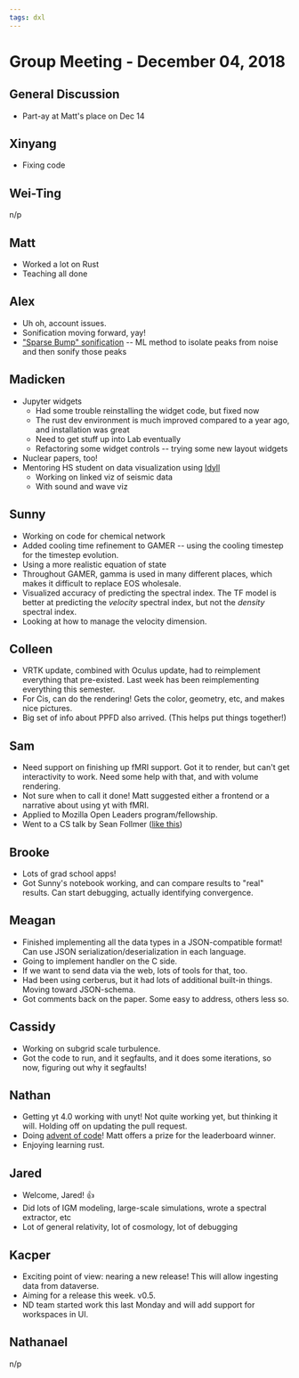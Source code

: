 ```yaml
---
tags: dxl
---
```


# Group Meeting - December 04, 2018

## General Discussion

 * Part-ay at Matt's place on Dec 14

## Xinyang

 * Fixing code

## Wei-Ting

n/p

## Matt

 * Worked a lot on Rust
 * Teaching all done

## Alex

 * Uh oh, account issues.
 * Sonification moving forward, yay!
 * ["Sparse Bump" sonification](https://link.springer.com/chapter/10.1007/11893295_11) -- ML method to isolate peaks from noise and then sonify those peaks

## Madicken

 * Jupyter widgets
   * Had some trouble reinstalling the widget code, but fixed now
   * The rust dev environment is much improved compared to a year ago, and installation was great
   * Need to get stuff up into Lab eventually
   * Refactoring some widget controls -- trying some new layout widgets
 * Nuclear papers, too!
 * Mentoring HS student on data visualization using [Idyll](https://idyll-lang.org/)
     * Working on linked viz of seismic data
     * With sound and wave viz

## Sunny

 * Working on code for chemical network
 * Added cooling time refinement to GAMER -- using the cooling timestep for the timestep evolution.
 * Using a more realistic equation of state
 * Throughout GAMER, gamma is used in many different places, which makes it difficult to replace EOS wholesale.
 * Visualized accuracy of predicting the spectral index.  The TF model is better at predicting the *velocity* spectral index, but not the *density* spectral index.
 * Looking at how to manage the velocity dimension.

## Colleen

 * VRTK update, combined with Oculus update, had to reimplement everything that pre-existed.  Last week has been reimplementing everything this semester.
 * For Cis, can do the rendering!  Gets the color, geometry, etc, and makes nice pictures.
 * Big set of info about PPFD also arrived. (This helps put things together!)

## Sam

 * Need support on finishing up fMRI support.  Got it to render, but can't get interactivity to work.  Need some help with that, and with volume rendering.
 * Not sure when to call it done!  Matt suggested either a frontend or a narrative about using yt with fMRI.
 * Applied to Mozilla Open Leaders program/fellowship.
 * Went to a CS talk by Sean Follmer ([like this](https://www.youtube.com/watch?v=8sheoGMsy3Q))

## Brooke

 * Lots of grad school apps!
 * Got Sunny's notebook working, and can compare results to "real" results.  Can start debugging, actually identifying convergence.

## Meagan

 * Finished implementing all the data types in a JSON-compatible format!  Can use JSON serialization/deserialization in each language.
 * Going to implement handler on the C side.
 * If we want to send data via the web, lots of tools for that, too.
 * Had been using cerberus, but it had lots of additional built-in things.  Moving toward JSON-schema.
 * Got comments back on the paper.  Some easy to address, others less so.

## Cassidy

 * Working on subgrid scale turbulence.
 * Got the code to run, and it segfaults, and it does some iterations, so now, figuring out why it segfaults!

## Nathan

 * Getting yt 4.0 working with unyt!  Not quite working yet, but thinking it will.  Holding off on updating the pull request.
 * Doing [advent of code](https://adventofcode.com/)!  Matt offers a prize for the leaderboard winner.
 * Enjoying learning rust.

## Jared

 * Welcome, Jared! :+1:
 * Did lots of IGM modeling, large-scale simulations, wrote a spectral extractor, etc
 * Lot of general relativity, lot of cosmology, lot of debugging

## Kacper

 * Exciting point of view: nearing a new release!  This will allow ingesting data from dataverse.
 * Aiming for a release this week.  v0.5.
 * ND team started work this last Monday and will add support for workspaces in UI.

## Nathanael

n/p